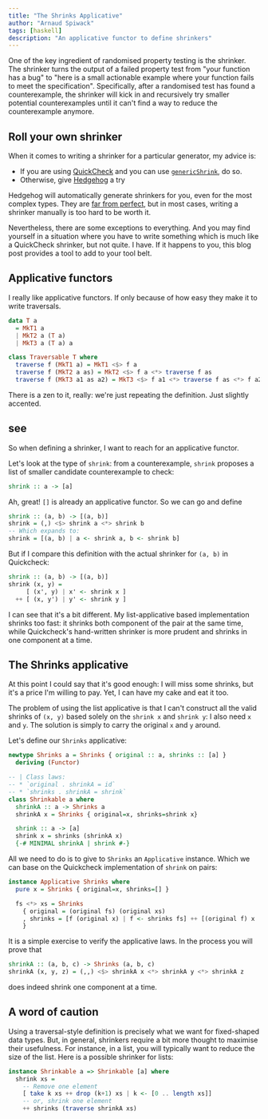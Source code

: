 ```yaml
---
title: "The Shrinks Applicative"
author: "Arnaud Spiwack"
tags: [haskell]
description: "An applicative functor to define shrinkers"
---
```


One of the key ingredient of randomised property testing is the
shrinker. The shrinker turns the output of a failed property test from
"your function has a bug" to "here is a small actionable example where
your function fails to meet the specification". Specifically, after
a randomised test has found a counterexample, the shrinker will kick
in and recursively try smaller potential counterexamples until it
can't find a way to reduce the counterexample anymore.

## Roll your own shrinker

When it comes to writing a shrinker for a particular generator, my
advice is:

- If you are using [QuickCheck] and you can use
  [`genericShrink`](https://hackage.haskell.org/package/QuickCheck-2.14.1/docs/Test-QuickCheck.html#v:genericShrink),
  do so.
- Otherwise, give [Hedgehog] a try

Hedgehog will automatically generate shrinkers for you, even for the
most complex types. They are [far from perfect][edsko-shrinkers], but
in most cases, writing a shrinker manually is too hard to be worth it.

Nevertheless, there are some exceptions to everything. And you may
find yourself in a situation where you have to write something which
is much like a QuickCheck shrinker, but not quite. I have. If it
happens to you, this blog post provides a tool to add to your
tool belt.

## Applicative functors

I really like applicative functors. If only because of how easy they
make it to write traversals.

```haskell
data T a
  = MkT1 a
  | MkT2 a (T a)
  | MkT3 a (T a) a

class Traversable T where
  traverse f (MkT1 a) = MkT1 <$> f a
  traverse f (MkT2 a as) = MkT2 <$> f a <*> traverse f as
  traverse f (MkT3 a1 as a2) = MkT3 <$> f a1 <*> traverse f as <*> f a2
```

There is a zen to it, really: we're just repeating the
definition. Just slightly accented.

## see

So when defining a shrinker, I want to reach for an applicative
functor.

Let's look at the type of `shrink`: from a counterexample, `shrink`
proposes a list of smaller candidate counterexample to check:

```haskell
shrink :: a -> [a]
```

Ah, great! `[]` is already an applicative functor. So we can go and
define

```haskell
shrink :: (a, b) -> [(a, b)]
shrink = (,) <$> shrink a <*> shrink b
-- Which expands to:
shrink = [(a, b) | a <- shrink a, b <- shrink b]
```

But if I compare this definition with the actual shrinker for `(a, b)`
in Quickcheck:

```haskell
shrink :: (a, b) -> [(a, b)]
shrink (x, y) =
     [ (x', y) | x' <- shrink x ]
  ++ [ (x, y') | y' <- shrink y ]
```

I can see that it's a bit different. My list-applicative based
implementation shrinks too fast: it shrinks both component of the pair
at the same time, while Quickcheck's hand-written shrinker is more
prudent and shrinks in one component at a time.

## The Shrinks applicative

At this point I could say that it's good enough: I will miss some
shrinks, but it's a price I'm willing to pay. Yet, I can have my cake
and eat it too.

The problem of using the list applicative is that I can't construct
all the valid shrinks of `(x, y)` based solely on the `shrink x` and
`shrink y`: I also need `x` and `y`. The solution is simply to carry
the original `x` and `y` around.

Let's define our `Shrinks` applicative:

```haskell
newtype Shrinks a = Shrinks { original :: a, shrinks :: [a] }
  deriving (Functor)

-- | Class laws:
-- * `original . shrinkA = id`
-- * `shrinks . shrinkA = shrink`
class Shrinkable a where
  shrinkA :: a -> Shrinks a
  shrinkA x = Shrinks { original=x, shrinks=shrink x}

  shrink :: a -> [a]
  shrink x = shrinks (shrinkA x)
  {-# MINIMAL shrinkA | shrink #-}
```

All we need to do is to give to `Shrinks` an `Applicative`
instance. Which we can base on the Quickcheck implementation of
`shrink` on pairs:

```haskell
instance Applicative Shrinks where
  pure x = Shrinks { original=x, shrinks=[] }

  fs <*> xs = Shrinks
    { original = (original fs) (original xs)
    , shrinks = [f (original x) | f <- shrinks fs] ++ [(original f) x | x <- shrinks xs]
    }
```

It is a simple exercise to verify the applicative laws. In the process
you will prove that

```haskell
shrinkA :: (a, b, c) -> Shrinks (a, b, c)
shrinkA (x, y, z) = (,,) <$> shrinkA x <*> shrinkA y <*> shrinkA z
```

does indeed shrink one component at a time.

## A word of caution

Using a traversal-style definition is precisely what we want for
fixed-shaped data types. But, in general, shrinkers require a bit more
thought to maximise their usefulness. For instance, in a list, you
will typically want to reduce the size of the list. Here is a possible
shrinker for lists:

```haskell
instance Shrinkable a => Shrinkable [a] where
  shrink xs =
    -- Remove one element
    [ take k xs ++ drop (k+1) xs | k <- [0 .. length xs]]
    -- or, shrink one element
    ++ shrinks (traverse shrinkA xs)
```

[QuickCheck]: https://hackage.haskell.org/package/QuickCheck
[Hedgehog]: https://hackage.haskell.org/package/hedgehog
[edsko-shrinkers]: http://www.well-typed.com/blog/2019/05/integrated-shrinking/
